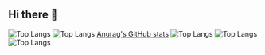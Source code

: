 ## Hi there 👋

<!--
**RaffaFS/RaffaFS** is a ✨ _special_ ✨ repository because its `README.md` (this file) appears on your GitHub profile.

Here are some ideas to get you started:

- 🔭 I’m currently working on ...
- 🌱 I’m currently learning ...
- 👯 I’m looking to collaborate on ...
- 🤔 I’m looking for help with ...
- 💬 Ask me about ...
- 📫 How to reach me: ...
- 😄 Pronouns: ...
- ⚡ Fun fact: ...
-->

![Top Langs](https://github-readme-stats.vercel.app/api/top-langs/?username=raffafs)
![Top Langs](https://github-readme-stats.vercel.app/api/top-langs/?username=raffafs&layout=compact)
[Anurag's GitHub stats](https://github-readme-stats.vercel.app/api?username=raffafs&show_icons=true&theme=dark)
![Top Langs](https://github-readme-stats.vercel.app/api/top-langs/?username=raffafs&layout=compact&theme=dracula)
![Top Langs](https://github-readme-stats.vercel.app/api/top-langs/?username=raffafs&layout=compact&theme=gotham)
![Top Langs](https://github-readme-stats.vercel.app/api/top-langs/?username=raffafs&layout=compact&theme=holi)

